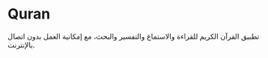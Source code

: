 # Quran
تطبيق القرآن الكريم للقراءة والاستماع والتفسير والبحث، مع إمكانية العمل بدون اتصال بالإنترنت.
